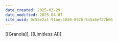 ```yaml
---
date_created: 2025-03-29
date_modified: 2025-04-07
site_uuid: 0c58e2a1-91ae-4030-8976-945a6ef27b06
---
```


[[Granola]], [[Limitless AI]]